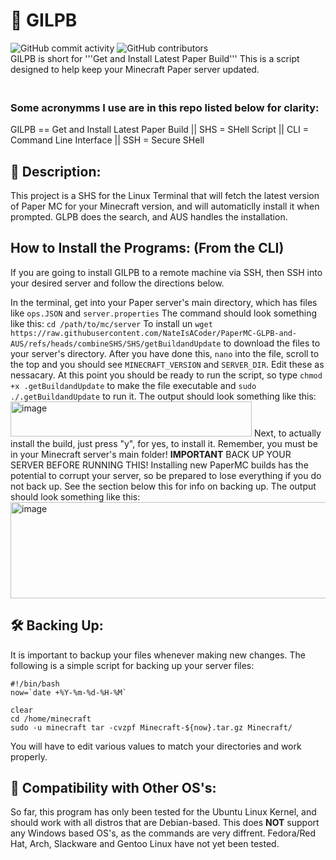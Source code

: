 # 📜 GILPB
![GitHub commit activity](https://img.shields.io/github/commit-activity/m/Nategarstka/PaperMC-Auto-Update-Script)
![GitHub contributors](https://img.shields.io/github/contributors/Nategarstka/PaperMC-Auto-Update-Script)
<br> GILPB is short for '''Get and Install Latest Paper Build''' This is a script designed to help keep your Minecraft Paper server updated. 
### <br> Some acronymms I use are in this repo listed below for clarity:
GILPB == Get and Install Latest Paper Build || SHS = SHell Script || CLI = Command Line Interface || SSH = Secure SHell

## 📝 Description:
This project is a SHS for the Linux Terminal that will fetch the latest version of Paper MC for your Minecraft version, and will automaticlly install it when prompted. GLPB does the search, and AUS handles the installation.

## How to Install the Programs: (From the CLI)
If you are going to install GILPB to a remote machine via SSH, then SSH into your desired server and follow the directions below.

In the terminal, get into your Paper server's main directory, which has files like ```ops.JSON``` and ```server.properties``` The command should look something like this: ```cd /path/to/mc/server``` To install un ```wget https://raw.githubusercontent.com/NateIsACoder/PaperMC-GLPB-and-AUS/refs/heads/combineSHS/SHS/getBuildandUpdate``` to download the files to your server's directory. After you have done this, ```nano``` into the file, scroll to the top and you should see ```MINECRAFT_VERSION``` and ```SERVER_DIR```. Edit these as nessacary. At this point you should be ready to run the script, so type ```chmod +x .getBuildandUpdate``` to make the file executable and ```sudo ./.getBuildandUpdate``` to run it. The output should look something like this: <img width="386" height="56" alt="image" src="https://github.com/user-attachments/assets/b7ac2782-cbd5-4531-834f-a86f28fd3153" /> Next, to actually install the build, just press "y", for yes, to install it. Remember, you must be in your Minecraft server's main folder! <b>IMPORTANT</b> BACK UP YOUR SERVER BEFORE RUNNING THIS! Installing new PaperMC builds has the potential to corrupt your server, so be prepared to lose everything if you do not back up. See the section below this for info on backing up. The output should look something like this: <img width="950" height="154" alt="image" src="https://github.com/user-attachments/assets/dbd62188-596e-47d5-9775-51a6b2bcb99a" />


## 🛠️ Backing Up: 
It is important to backup your files whenever making new changes. The following is a simple script for backing up your server files: 
```
#!/bin/bash
now=`date +%Y-%m-%d-%H-%M`

clear
cd /home/minecraft
sudo -u minecraft tar -cvzpf Minecraft-${now}.tar.gz Minecraft/
```
You will have to edit various values to match your directories and work properly.

## 🧨 Compatibility with Other OS's:
So far, this program has only been tested for the Ubuntu Linux Kernel, and should work with all distros that are Debian-based. This does <b>NOT</b> support any Windows based OS's, as the commands are very diffrent. Fedora/Red Hat, Arch, Slackware and Gentoo Linux have not yet been tested.

